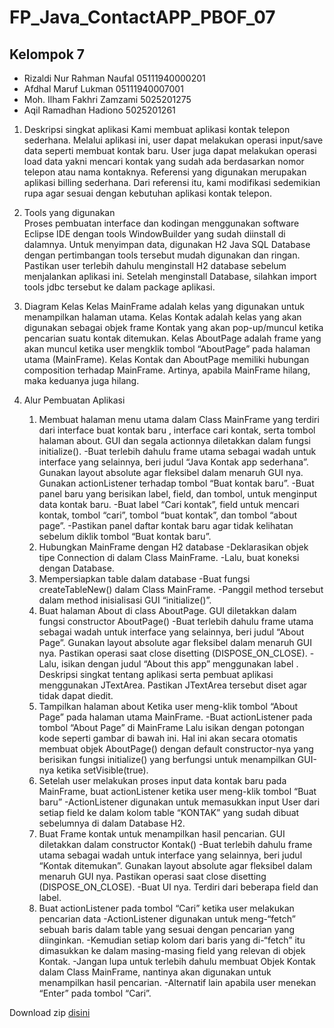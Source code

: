 # FP_Java_ContactAPP_PBOF_07
## Kelompok 7
- Rizaldi Nur Rahman Naufal 05111940000201
- Afdhal Maruf Lukman 05111940007001
- Moh. Ilham Fakhri Zamzami 5025201275
- Aqil Ramadhan Hadiono 5025201261

1. Deskripsi singkat aplikasi
      Kami membuat aplikasi kontak telepon sederhana. Melalui aplikasi ini, user dapat melakukan operasi input/save data seperti membuat kontak baru. User juga dapat melakukan 
   operasi load data yakni mencari kontak yang sudah ada berdasarkan nomor telepon atau nama kontaknya.
      Referensi yang digunakan merupakan aplikasi billing sederhana. Dari referensi itu, kami modifikasi sedemikian rupa agar sesuai dengan kebutuhan aplikasi kontak telepon. 

2. Tools yang digunakan   
      Proses pembuatan interface dan kodingan menggunakan software Eclipse IDE dengan tools WindowBuilder yang sudah diinstall di dalamnya. Untuk menyimpan data, digunakan H2 
   Java SQL Database dengan pertimbangan tools tersebut mudah digunakan dan ringan. Pastikan user terlebih dahulu menginstall H2 database sebelum menjalankan aplikasi ini. 
   Setelah menginstall Database, silahkan import tools jdbc tersebut ke dalam package aplikasi.
   
3. Diagram Kelas
      Kelas MainFrame adalah kelas yang digunakan untuk menampilkan halaman utama. Kelas Kontak adalah kelas yang akan digunakan sebagai objek frame Kontak yang akan 
   pop-up/muncul ketika pencarian suatu kontak ditemukan. Kelas AboutPage adalah frame yang akan muncul ketika user mengklik tombol “AboutPage” pada halaman utama
   (MainFrame). Kelas Kontak dan AboutPage memiliki hubungan composition terhadap MainFrame. Artinya, apabila MainFrame hilang, maka keduanya juga hilang.
   
4. Alur Pembuatan Aplikasi
      1) Membuat halaman menu utama dalam Class MainFrame yang terdiri dari interface buat kontak baru , interface cari kontak, serta tombol halaman about. GUI dan segala
         actionnya diletakkan dalam fungsi initialize().
            -Buat terlebih dahulu frame utama sebagai wadah untuk interface yang selainnya, beri judul “Java Kontak app sederhana”. Gunakan layout absolute agar fleksibel dalam 
             menaruh GUI nya. Gunakan actionListener terhadap tombol “Buat kontak baru”.
            -Buat panel baru yang berisikan label, field, dan tombol, untuk menginput data kontak baru.
            -Buat label “Cari kontak”, field untuk mencari kontak, tombol “cari”, tombol “buat kontak”, dan tombol “about page”.
            -Pastikan panel daftar kontak baru agar tidak kelihatan sebelum diklik tombol “Buat kontak baru”.
      2) Hubungkan MainFrame dengan H2 database
            -Deklarasikan objek tipe Connection di dalam Class MainFrame.
            -Lalu, buat koneksi dengan Database.
      3) Mempersiapkan table dalam database
            -Buat fungsi createTableNew() dalam Class MainFrame.
            -Panggil method tersebut dalam method inisialisasi GUI “initialize()”.
      4) Buat halaman About di class AboutPage. GUI diletakkan dalam fungsi constructor AboutPage()
            -Buat terlebih dahulu frame utama sebagai wadah untuk interface yang selainnya, beri judul “About Page”. Gunakan layout absolute agar fleksibel dalam menaruh GUI 
             nya. Pastikan operasi saat close disetting (DISPOSE_ON_CLOSE).
            -Lalu, isikan dengan judul “About this app” menggunakan label . Deskripsi singkat tentang aplikasi serta pembuat aplikasi menggunakan JTextArea. Pastikan JTextArea 
             tersebut diset agar tidak dapat diedit.
      5) Tampilkan halaman about Ketika user meng-klik tombol “About Page” pada halaman utama MainFrame.
            -Buat actionListener pada tombol “About Page” di MainFrame Lalu isikan dengan potongan kode seperti gambar di bawah ini. Hal ini akan secara otomatis membuat objek 
             AboutPage() dengan default constructor-nya yang berisikan fungsi initialize() yang berfungsi untuk menampilkan GUI-nya ketika setVisible(true).
      6) Setelah user melakukan proses input data kontak baru pada MainFrame, buat actionListener ketika user meng-klik tombol “Buat baru”
            -ActionListener digunakan untuk memasukkan input User dari setiap field ke dalam kolom table “KONTAK” yang sudah dibuat sebelumnya di dalam Database H2.
      7) Buat Frame kontak untuk menampilkan hasil pencarian. GUI diletakkan dalam constructor Kontak()
            -Buat terlebih dahulu frame utama sebagai wadah untuk interface yang selainnya, beri judul “Kontak ditemukan”. Gunakan layout absolute agar fleksibel dalam menaruh 
             GUI nya. Pastikan operasi saat close disetting (DISPOSE_ON_CLOSE).
            -Buat UI nya. Terdiri dari beberapa field dan label.
      8) Buat actionListener pada tombol “Cari” ketika user melakukan pencarian data
            -ActionListener digunakan untuk meng-“fetch” sebuah baris dalam table yang sesuai dengan pencarian yang diinginkan.
            -Kemudian setiap kolom dari baris yang di-“fetch” itu dimasukkan ke dalam masing-masing field yang relevan di objek Kontak.
            -Jangan lupa untuk terlebih dahulu membuat Objek Kontak dalam Class MainFrame, nantinya akan digunakan untuk menampilkan hasil pencarian.
            -Alternatif lain apabila user menekan “Enter” pada tombol “Cari”.


Download zip [disini](https://drive.google.com/uc?export=download&id=1GmqLXqQ4r0tzH6wGl_hNU264aleHhH6n)
